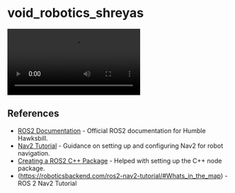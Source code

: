 # void_robotics_shreyas

![Nav2 Cancel](/nav2_cancel.mp4)



## References

- [ROS2 Documentation](https://docs.ros.org/en/humble/) - Official ROS2 documentation for Humble Hawksbill.
- [Nav2 Tutorial](https://navigation.ros.org/) - Guidance on setting up and configuring Nav2 for robot navigation.
- [Creating a ROS2 C++ Package](https://docs.ros.org/en/foxy/Tutorials/Creating-Your-First-ROS2-Package.html) - Helped with setting up the C++ node package.
- (https://roboticsbackend.com/ros2-nav2-tutorial/#Whats_in_the_map) -ROS 2 Nav2 Tutorial
